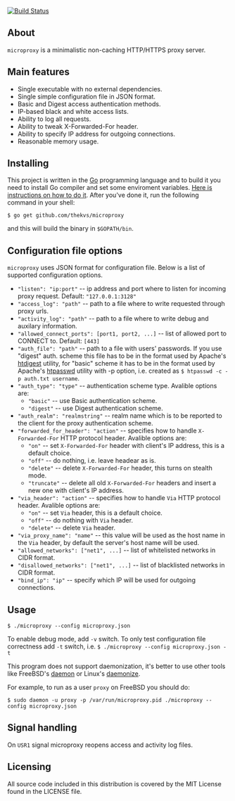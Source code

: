[![Build Status](https://travis-ci.org/thekvs/microproxy.svg?branch=master)](https://travis-ci.org/thekvs/microproxy)
## About
```microproxy``` is a minimalistic non-caching HTTP/HTTPS proxy server.

## Main features
* Single executable with no external dependencies.
* Single simple configuration file in JSON format.
* Basic and Digest access authentication methods.
* IP-based black and white access lists.
* Ability to log all requests.
* Ability to tweak X-Forwarded-For header.
* Ability to specify IP address for outgoing connections.
* Reasonable memory usage.

## Installing
This project is written in the [Go](http://golang.org/) programming language and to build it you need to install Go compiler and set some enviroment variables. [Here is instructions on how to do it](http://golang.org/doc/install). After you've done it, run the following command in your shell:
```
$ go get github.com/thekvs/microproxy
```
and this will build the binary in ```$GOPATH/bin```.

## Configuration file options
```microproxy``` uses JSON format for configuration file. Below is a list of supported configuration options.

* ```"listen": "ip:port"``` -- ip address and port where to listen for incoming proxy request. Default: ```"127.0.0.1:3128"```
* ```"access_log": "path"``` -- path to a file where to write requested through proxy urls.
* ```"activity_log": "path"``` -- path to a file where to write debug and auxilary information.
* ```"allowed_connect_ports": [port1, port2, ...]``` -- list of allowed port to CONNECT to. Default: ```[443]```
* ```"auth_file": "path"``` -- path to a file with users' passwords. If you use "digest" auth. scheme this file has to be in the format used by Apache's [htdigest](http://httpd.apache.org/docs/2.4/programs/htdigest.html) utility, for "basic" scheme it has to be in the format used by Apache's [htpasswd](http://httpd.apache.org/docs/2.4/programs/htpasswd.html) utility with -p option, i.e. created as ```$ htpasswd -c -p auth.txt username```.
* ```"auth_type": "type"``` -- authentication scheme type. Avalible options are:
  * ```"basic"``` -- use Basic authentication scheme.
  * ```"digest"``` -- use Digest authentication scheme.
* ```"auth_realm": "realmstring"``` -- realm name which is to be reported to the client for the proxy authentication scheme.
* ```"forwarded_for_header": "action"``` -- specifies how to handle ```X-Forwarded-For``` HTTP protocol header. Avalible options are:
  * ```"on"``` -- set ```X-Forwarded-For``` header with client's IP address, this is a default choice.
  * ```"off"``` -- do nothing, i.e. leave headear as is.
  * ```"delete"``` -- delete ```X-Forwarded-For``` header, this turns on stealth mode.
  * ```"truncate"``` -- delete all old ```X-Forwarded-For``` headers and insert a new one with client's IP address.
* ```"via_header": "action"``` -- specifies how to handle ```Via``` HTTP protocol header. Avalible options are:
  * ```"on"``` -- set ```Via``` header, this is a default choice.
  * ```"off"``` -- do nothing with ```Via``` header.
  * ```"delete"``` -- delete ```Via``` header.
* ```"via_proxy_name": "name"``` -- this value will be used as the host name in the ```Via``` header, by default the server's
host name will be used.
* ```"allowed_networks": ["net1", ...]``` -- list of whitelisted networks in CIDR format.
* ```"disallowed_networks": ["net1", ...]``` -- list of blacklisted networks in CIDR format.
* ```"bind_ip": "ip"``` -- specify which IP will be used for outgoing connections.

## Usage
```
$ ./microproxy --config microproxy.json
```
To enable debug mode, add ```-v``` switch. To only test configuration file correctness add ```-t``` switch,
i.e. ```$ ./microproxy --config microproxy.json -t```

This program does not support daemonization, it's better to use other tools like FreeBSD's [daemon](http://www.freebsd.org/cgi/man.cgi?query=daemon&sektion=8) or Linux's [daemonize](http://software.clapper.org/daemonize/).

For example, to run as a user ```proxy``` on FreeBSD you should do:
```
$ sudo daemon -u proxy -p /var/run/microproxy.pid ./microproxy --config microproxy.json
```

## Signal handling
On ```USR1``` signal microproxy reopens access and activity log files.

## Licensing
All source code included in this distribution is covered by the MIT License found in the LICENSE file.
